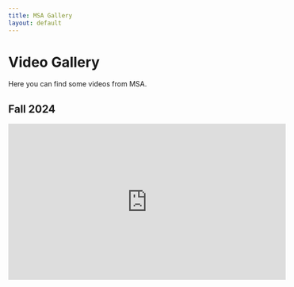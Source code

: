 ```yaml
---
title: MSA Gallery
layout: default
---
```

# Video Gallery

Here you can find some videos from MSA.

## Fall 2024

<iframe width="560" height="315" src="https://www.youtube.com/embed/rkZzg7Vowao?si=u0tlCYWryjJCaZBU" title="YouTube video player" frameborder="0" allow="accelerometer; autoplay; clipboard-write; encrypted-media; gyroscope; picture-in-picture; web-share" referrerpolicy="strict-origin-when-cross-origin" allowfullscreen></iframe>


